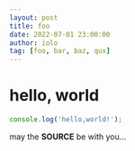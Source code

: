 ```yaml
---
layout: post
title: foo
date: 2022-07-01 23:00:00
author: iolo
tag: [foo, bar, baz, qux]
---
```

# hello, world

```js
console.log('hello,world!');
```

may the **SOURCE** be with you...


